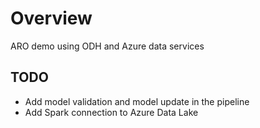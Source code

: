 # Overview

ARO demo using ODH and Azure data services

## TODO 

* Add model validation and model update in the pipeline
* Add Spark connection to Azure Data Lake
